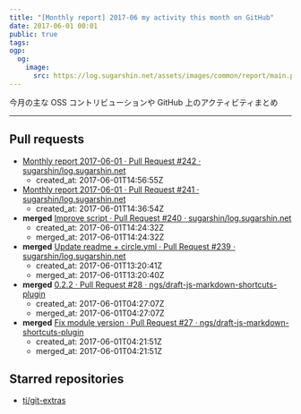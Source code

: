 ```yaml
---
title: "[Monthly report] 2017-06 my activity this month on GitHub"
date: 2017-06-01 00:01
public: true
tags:
ogp:
  og:
    image:
      src: https://log.sugarshin.net/assets/images/common/report/main.png
---
```


今月の主な OSS コントリビューションや GitHub 上のアクティビティまとめ

---

## Pull requests

- [Monthly report 2017-06-01 · Pull Request #242 · sugarshin/log.sugarshin.net](https://github.com/sugarshin/log.sugarshin.net/pull/242)
  - created_at: 2017-06-01T14:56:55Z
- [Monthly report 2017-06-01 · Pull Request #241 · sugarshin/log.sugarshin.net](https://github.com/sugarshin/log.sugarshin.net/pull/241)
  - created_at: 2017-06-01T14:36:54Z
- **merged** [Improve script · Pull Request #240 · sugarshin/log.sugarshin.net](https://github.com/sugarshin/log.sugarshin.net/pull/240)
  - created_at: 2017-06-01T14:24:32Z
  - merged_at: 2017-06-01T14:24:32Z
- **merged** [Update readme + circle.yml · Pull Request #239 · sugarshin/log.sugarshin.net](https://github.com/sugarshin/log.sugarshin.net/pull/239)
  - created_at: 2017-06-01T13:20:41Z
  - merged_at: 2017-06-01T13:20:40Z
- **merged** [0.2.2 · Pull Request #28 · ngs/draft-js-markdown-shortcuts-plugin](https://github.com/ngs/draft-js-markdown-shortcuts-plugin/pull/28)
  - created_at: 2017-06-01T04:27:07Z
  - merged_at: 2017-06-01T04:27:07Z
- **merged** [Fix module version · Pull Request #27 · ngs/draft-js-markdown-shortcuts-plugin](https://github.com/ngs/draft-js-markdown-shortcuts-plugin/pull/27)
  - created_at: 2017-06-01T04:21:51Z
  - merged_at: 2017-06-01T04:21:51Z

## Starred repositories

- [tj/git-extras](https://github.com/tj/git-extras)

